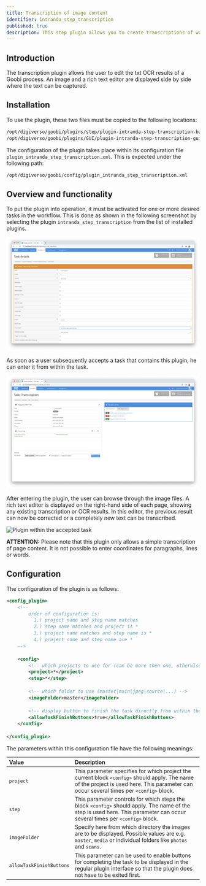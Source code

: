 ```yaml
---
title: Transcription of image content
identifier: intranda_step_transcription
published: true
description: This step plugin allows you to create transcriptions of works. The transcriptions are recorded without word or line coordinates.
---
```

## Introduction
The transcription plugin allows the user to edit the txt OCR results of a Goobi process. An image and a rich text editor are displayed side by side where the text can be captured.


## Installation
To use the plugin, these two files must be copied to the following locations:

```bash
/opt/digiverso/goobi/plugins/step/plugin-intranda-step-transcription-base.jar
/opt/digiverso/goobi/plugins/GUI/plugin-intranda-step-transcription-gui.jar
```

The configuration of the plugin takes place within its configuration file `plugin_intranda_step_transcription.xml`. This is expected under the following path:

```bash
/opt/digiverso/goobi/config/plugin_intranda_step_transcription.xml
```


## Overview and functionality
To put the plugin into operation, it must be activated for one or more desired tasks in the workflow. This is done as shown in the following screenshot by selecting the plugin `intranda_step_transcription` from the list of installed plugins.

![Assigning the plugin to a specific task](screen1_en.png)

As soon as a user subsequently accepts a task that contains this plugin, he can enter it from within the task.

![Plugin within the accepted task](screen2_en.png)

After entering the plugin, the user can browse through the image files. A rich text editor is displayed on the right-hand side of each page, showing any existing transcription or OCR results. In this editor, the previous result can now be corrected or a completely new text can be transcribed.

![Plugin within the accepted task](screen3_en.png)

**ATTENTION:** Please note that this plugin only allows a simple transcription of page content. It is not possible to enter coordinates for paragraphs, lines or words.


## Configuration
The configuration of the plugin is as follows:

```xml
<config_plugin>
    <!--
        order of configuration is:
          1.) project name and step name matches
          2.) step name matches and project is *
          3.) project name matches and step name is *
          4.) project name and step name are *
    -->

    <config>
        <!-- which projects to use for (can be more then one, otherwise use *) -->
        <project>*</project>
        <step>*</step>

        <!-- which folder to use (master|main|jpeg|source|...) -->
        <imageFolder>master</imageFolder>

        <!-- display button to finish the task directly from within the entered plugin -->
        <allowTaskFinishButtons>true</allowTaskFinishButtons>
    </config>

</config_plugin>
```

The parameters within this configuration file have the following meanings:

| Value | Description |
| :--- | :--- |
| `project` | This parameter specifies for which project the current block `<config>` should apply. The name of the project is used here. This parameter can occur several times per `<config>` block. |
| `step` | This parameter controls for which steps the block `<config>` should apply. The name of the step is used here. This parameter can occur several times per `<config>` block. |
| `imageFolder` | Specify here from which directory the images are to be displayed. Possible values are e.g. `master`, `media` or individual folders like `photos` and `scans`. |
| `allowTaskFinishButtons` | This parameter can be used to enable buttons for completing the task to be displayed in the regular plugin interface so that the plugin does not have to be exited first. |
